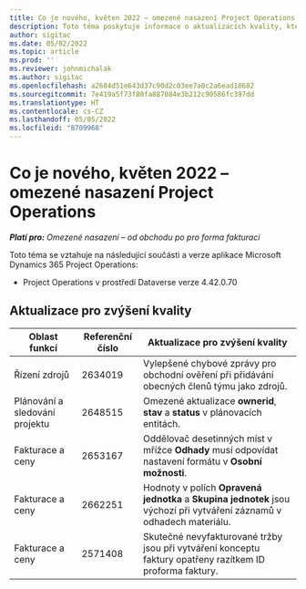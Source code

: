 ```yaml
---
title: Co je nového, květen 2022 – omezené nasazení Project Operations
description: Toto téma poskytuje informace o aktualizacích kvality, které jsou k dispozici ve verzi Microsoft Dynamics 365 Project Operations z května 2022 pro omezené nasazení.
author: sigitac
ms.date: 05/02/2022
ms.topic: article
ms.prod: ''
ms.reviewer: johnmichalak
ms.author: sigitac
ms.openlocfilehash: a2684d51e643d37c90d2c03ee7a0c2a6ead18682
ms.sourcegitcommit: 7e419a5f73f80fa887084e3b212c90586fc397dd
ms.translationtype: HT
ms.contentlocale: cs-CZ
ms.lasthandoff: 05/05/2022
ms.locfileid: "8709968"
---
```

# <a name="whats-new-may-2022---project-operations-lite-deployment"></a>Co je nového, květen 2022 – omezené nasazení Project Operations

_**Platí pro:** Omezené nasazení – od obchodu po pro forma fakturaci_

Toto téma se vztahuje na následující součásti a verze aplikace Microsoft Dynamics 365 Project Operations:

- Project Operations v prostředí Dataverse verze 4.42.0.70

## <a name="quality-updates"></a>Aktualizace pro zvýšení kvality

| Oblast funkcí | Referenční číslo | Aktualizace pro zvýšení kvality |
| --- | --- | --- |
| Řízení zdrojů | 2634019 | Vylepšené chybové zprávy pro obchodní ověření při přidávání obecných členů týmu jako zdrojů. |
| Plánování a sledování projektu | 2648515 | Omezené aktualizace **ownerid**, **stav** a **status** v plánovacích entitách. |
| Fakturace a ceny | 2653167 | Oddělovač desetinných míst v mřížce **Odhady** musí odpovídat nastavení formátu v **Osobní možnosti**. |
| Fakturace a ceny| 2662251 | Hodnoty v polích **Opravená jednotka** a **Skupina jednotek** jsou výchozí při vytváření záznamů v odhadech materiálu. |
| Fakturace a ceny| 2571408 | Skutečné nevyfakturované tržby jsou při vytváření konceptu faktury opatřeny razítkem ID proforma faktury. |
